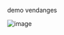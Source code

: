 demo vendanges

![image](https://github.com/JLLormeau/vendanges/assets/40337213/280c1cdf-6791-48cd-8f5d-fa962995560d)

